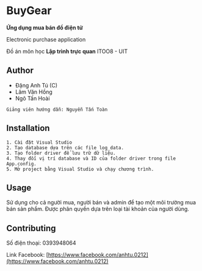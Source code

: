 # BuyGear
**Ứng dụng mua bán đồ điện tử**

Electronic purchase application

Đồ án môn học **Lập trình trực quan** ITOO8 - UIT
## Author
* Đặng Anh Tú (C)
* Lâm Văn Hồng
* Ngô Tấn Hoài
``` 
Giảng viên hướng dẫn: Nguyễn Tấn Toàn
```

## Installation
```
1. Cài đặt Visual Studio
2. Tạo database dựa trên các file log_data.
3. Tạo folder driver để lưu trữ dữ liệu.
4. Thay đổi vị trí database và ID của folder driver trong file App.config.
5. Mở project bằng Visual Studio và chạy chương trình.
```

## Usage

Sử dụng cho cả người mua, người bán và admin để tạo một môi trường mua bán sản phẩm. Được phân quyền dựa trên loại tài khoản của người dùng.

## Contributing
Số điện thoại: 0393948064

Link Facebook: [https://www.facebook.com/anhtu.0212](https://www.facebook.com/anhtu.0212)
